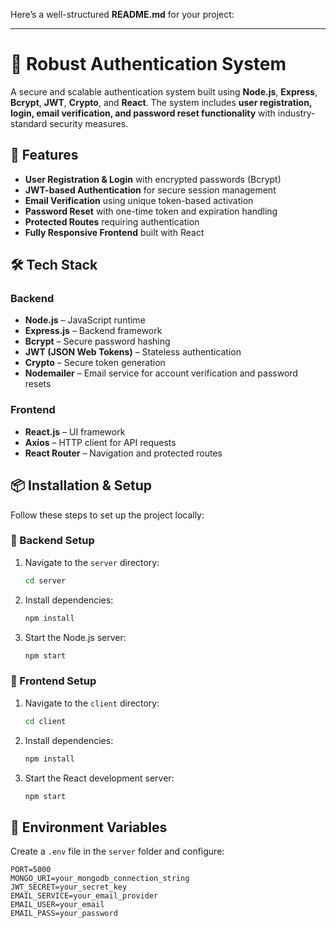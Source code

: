 Here’s a well-structured **README.md** for your project:  

---

# 🔐 Robust Authentication System  

A secure and scalable authentication system built using **Node.js**, **Express**, **Bcrypt**, **JWT**, **Crypto**, and **React**. The system includes **user registration, login, email verification, and password reset functionality** with industry-standard security measures.  

## 🚀 Features  

- **User Registration & Login** with encrypted passwords (Bcrypt)  
- **JWT-based Authentication** for secure session management  
- **Email Verification** using unique token-based activation  
- **Password Reset** with one-time token and expiration handling  
- **Protected Routes** requiring authentication  
- **Fully Responsive Frontend** built with React  

## 🛠️ Tech Stack  

### Backend  
- **Node.js** – JavaScript runtime  
- **Express.js** – Backend framework  
- **Bcrypt** – Secure password hashing  
- **JWT (JSON Web Tokens)** – Stateless authentication  
- **Crypto** – Secure token generation  
- **Nodemailer** – Email service for account verification and password resets  

### Frontend  
- **React.js** – UI framework  
- **Axios** – HTTP client for API requests  
- **React Router** – Navigation and protected routes  

## 📦 Installation & Setup  

Follow these steps to set up the project locally:  

### 🔧 Backend Setup  
1. Navigate to the `server` directory:  
   ```sh
   cd server
   ```  
2. Install dependencies:  
   ```sh
   npm install
   ```  
3. Start the Node.js server:  
   ```sh
   npm start
   ```  

### 🎨 Frontend Setup  
1. Navigate to the `client` directory:  
   ```sh
   cd client
   ```  
2. Install dependencies:  
   ```sh
   npm install
   ```  
3. Start the React development server:  
   ```sh
   npm start
   ```  


## 🔑 Environment Variables  

Create a `.env` file in the `server` folder and configure:  
```env
PORT=5000
MONGO_URI=your_mongodb_connection_string
JWT_SECRET=your_secret_key
EMAIL_SERVICE=your_email_provider
EMAIL_USER=your_email
EMAIL_PASS=your_password
```
